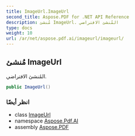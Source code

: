 ```yaml
---
title: ImageUrl.ImageUrl
second_title: Aspose.PDF for .NET API Reference
description: مُنشئ ImageUrl. المُنشئ الافتراضي
type: docs
weight: 10
url: /ar/net/aspose.pdf.ai/imageurl/imageurl/
---
```

## مُنشئ ImageUrl

المُنشئ الافتراضي.

```csharp
public ImageUrl()
```

### انظر أيضًا

* class [ImageUrl](../)
* namespace [Aspose.Pdf.AI](../../../aspose.pdf.ai/)
* assembly [Aspose.PDF](../../../)